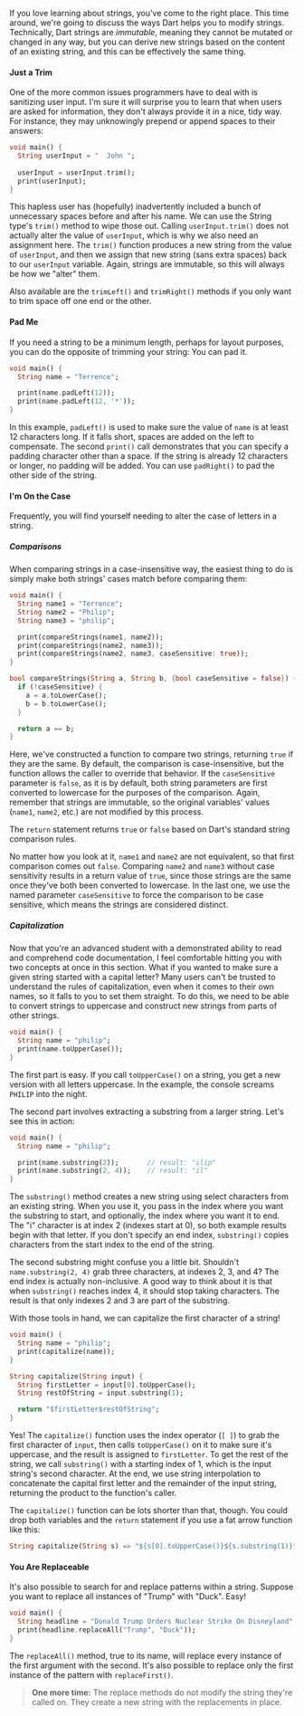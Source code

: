 If you love learning about strings, you've come to the right place. This time around, we're going to discuss the ways Dart helps you to modify strings. Technically, Dart strings are *immutable*, meaning they cannot be mutated or changed in any way, but you can derive new strings based on the content of an existing string, and this can be effectively the same thing.

#### Just a Trim

One of the more common issues programmers have to deal with is sanitizing user input. I'm sure it will surprise you to learn that when users are asked for information, they don't always provide it in a nice, tidy way. For instance, they may unknowingly prepend or append spaces to their answers:

```dart
void main() {
  String userInput = "  John ";
  
  userInput = userInput.trim();
  print(userInput);
}
```

This hapless user has (hopefully) inadvertently included a bunch of unnecessary spaces before and after his name. We can use the String type's `trim()` method to wipe those out. Calling `userInput.trim()` does not actually alter the value of `userInput`, which is why we also need an assignment here. The `trim()` function produces a new string from the value of `userInput`, and then we assign that new string (sans extra spaces) back to our `userInput` variable. Again, strings are immutable, so this will always be how we "alter" them.

Also available are the `trimLeft()` and `trimRight()` methods if you only want to trim space off one end or the other.

#### Pad Me

If you need a string to be a minimum length, perhaps for layout purposes, you can do the opposite of trimming your string: You can pad it.

```dart
void main() {
  String name = "Terrence";

  print(name.padLeft(12));
  print(name.padLeft(12, '*'));
}
```

In this example, `padLeft()` is used to make sure the value of `name` is at least 12 characters long. If it falls short, spaces are added on the left to compensate. The second `print()` call demonstrates that you can specify a padding character other than a space. If the string is already 12 characters or longer, no padding will be added. You can use `padRight()` to pad the other side of the string.

#### I'm On the Case

Frequently, you will find yourself needing to alter the case of letters in a string.

##### Comparisons

When comparing strings in a case-insensitive way, the easiest thing to do is simply make both strings' cases match before comparing them:

```dart
void main() {
  String name1 = "Terrence";
  String name2 = "Philip";
  String name3 = "philip";

  print(compareStrings(name1, name2));
  print(compareStrings(name2, name3));
  print(compareStrings(name2, name3, caseSensitive: true));
}

bool compareStrings(String a, String b, {bool caseSensitive = false}) {
  if (!caseSensitive) {
    a = a.toLowerCase();
    b = b.toLowerCase();
  }

  return a == b;
}
```

Here, we've constructed a function to compare two strings, returning `true` if they are the same. By default, the comparison is case-insensitive, but the function allows the caller to override that behavior. If the `caseSensitive` parameter is `false`, as it is by default, both string parameters are first converted to lowercase for the purposes of the comparison. Again, remember that strings are immutable, so the original variables' values (`name1`, `name2`, etc.) are not modified by this process.

The `return` statement returns `true` or `false` based on Dart's standard string comparison rules.

No matter how you look at it, `name1` and `name2` are not equivalent, so that first comparison comes out `false`. Comparing `name2` and `name3` without case sensitivity results in a return value of `true`, since those strings are the same once they've both been converted to lowercase. In the last one, we use the named parameter `caseSensitive` to force the comparison to be case sensitive, which means the strings are considered distinct.

##### Capitalization

Now that you're an advanced student with a demonstrated ability to read and comprehend code documentation, I feel comfortable hitting you with two concepts at once in this section. What if you wanted to make sure a given string started with a capital letter? Many users can't be trusted to understand the rules of capitalization, even when it comes to their own names, so it falls to you to set them straight. To do this, we need to be able to convert strings to uppercase and construct new strings from parts of other strings.

```dart
void main() {
  String name = "philip";
  print(name.toUpperCase());
}
```

The first part is easy. If you call `toUpperCase()` on a string, you get a new version with all letters uppercase. In the example, the console screams `PHILIP` into the night.

The second part involves extracting a substring from a larger string. Let's see this in action:

```dart
void main() {
  String name = "philip";

  print(name.substring(2));       // result: "ilip"
  print(name.substring(2, 4));    // result: "il"
}
```

The `substring()` method creates a new string using select characters from an existing string. When you use it, you pass in the index where you want the substring to start, and optionally, the index where you want it to end. The "i" character is at index 2 (indexes start at 0), so both example results begin with that letter. If you don't specify an end index, `substring()` copies characters from the start index to the end of the string.

The second substring might confuse you a little bit. Shouldn't `name.substring(2, 4)` grab three characters, at indexes 2, 3, and 4? The end index is actually non-inclusive. A good way to think about it is that when `substring()` reaches index 4, it should stop taking characters. The result is that only indexes 2 and 3 are part of the substring.

With those tools in hand, we can capitalize the first character of a string!

```dart
void main() {
  String name = "philip";
  print(capitalize(name));
}

String capitalize(String input) {
  String firstLetter = input[0].toUpperCase();
  String restOfString = input.substring(1);

  return "$firstLetter$restOfString";
}
```

Yes! The `capitalize()` function uses the index operator (`[ ]`) to grab the first character of `input`, then calls `toUpperCase()` on it to make sure it's uppercase, and the result is assigned to `firstLetter`. To get the rest of the string, we call `substring()` with a starting index of 1, which is the input string's second character. At the end, we use string interpolation to concatenate the capital first letter and the remainder of the input string, returning the product to the function's caller.

The `capitalize()` function can be lots shorter than that, though. You could drop both variables and the `return` statement if you use a fat arrow function like this:

```dart
String capitalize(String s) => "${s[0].toUpperCase()}${s.substring(1)}";
```

#### You Are Replaceable

It's also possible to search for and replace patterns within a string. Suppose you want to replace all instances of "Trump" with "Duck". Easy!

```dart
void main() {
  String headline = "Donald Trump Orders Nuclear Strike On Disneyland";
  print(headline.replaceAll("Trump", "Duck"));
}
```

The `replaceAll()` method, true to its name, will replace every instance of the first argument with the second. It's also possible to replace only the first instance of the pattern with `replaceFirst()`.

> **One more time:** The replace methods do not modify the string they're called on. They create a new string with the replacements in place.